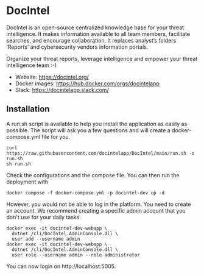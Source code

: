 # DocIntel

DocIntel is an open-source centralized knowledge base for your threat
intelligence. It makes information available to all team members, facilitate
searches, and encourage collaboration. It replaces analyst’s folders ‘Reports’
and cybersecurity vendors information portals.

Organize your threat reports, leverage intelligence and empower your threat
intelligence team :-)

* Website: https://docintel.org/
* Docker images: https://hub.docker.com/orgs/docintelapp
* Slack: https://docintelapp.slack.com/

## Installation

A run.sh script is available to help you install the application as easily as possible. The script will ask you a few questions and will create a docker-compose.yml file for you.

    curl https://raw.githubusercontent.com/docintelapp/DocIntel/main/run.sh -o run.sh
    sh run.sh
  
Check the configurations and the compose file. You can then run the deployment with

    docker compose -f docker-compose.yml -p docintel-dev up -d
  
However, you would not be able to log in the platform. You need to create an account. We recommend creating a specific admin account that you don't use for your daily tasks.

    docker exec -it docintel-dev-webapp \
      dotnet /cli/DocIntel.AdminConsole.dll \
      user add --username admin
    docker exec -it docintel-dev-webapp \
      dotnet /cli/DocIntel.AdminConsole.dll \
      user role --username admin --role administrator
  
You can now login on http://localhost:5005.